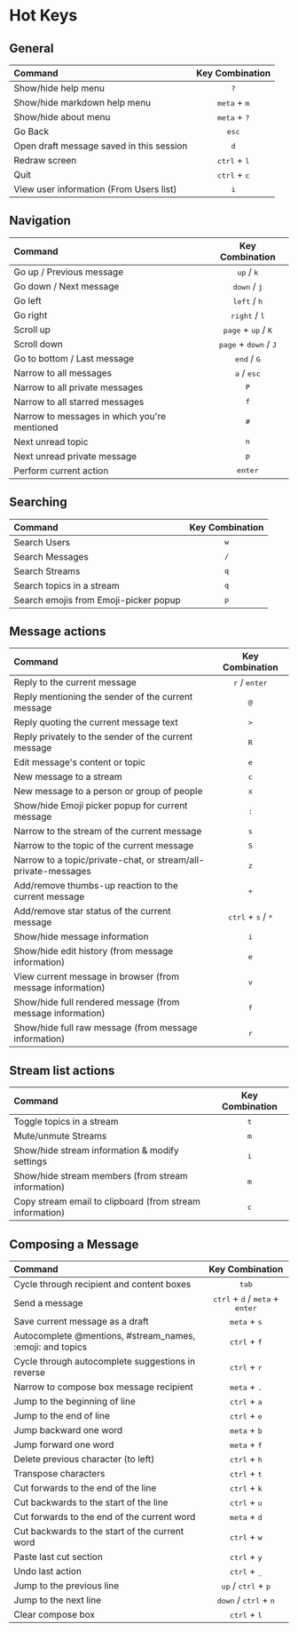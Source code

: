 <!--- Generated automatically by tools/generate_hotkeys.py -->
<!--- Do not modify -->

# Hot Keys
## General
|Command|Key Combination|
| :--- | :---: |
|Show/hide help menu|<kbd>?</kbd>|
|Show/hide markdown help menu|<kbd>meta</kbd> + <kbd>m</kbd>|
|Show/hide about menu|<kbd>meta</kbd> + <kbd>?</kbd>|
|Go Back|<kbd>esc</kbd>|
|Open draft message saved in this session|<kbd>d</kbd>|
|Redraw screen|<kbd>ctrl</kbd> + <kbd>l</kbd>|
|Quit|<kbd>ctrl</kbd> + <kbd>c</kbd>|
|View user information (From Users list)|<kbd>i</kbd>|

## Navigation
|Command|Key Combination|
| :--- | :---: |
|Go up / Previous message|<kbd>up</kbd> / <kbd>k</kbd>|
|Go down / Next message|<kbd>down</kbd> / <kbd>j</kbd>|
|Go left|<kbd>left</kbd> / <kbd>h</kbd>|
|Go right|<kbd>right</kbd> / <kbd>l</kbd>|
|Scroll up|<kbd>page</kbd> + <kbd>up</kbd> / <kbd>K</kbd>|
|Scroll down|<kbd>page</kbd> + <kbd>down</kbd> / <kbd>J</kbd>|
|Go to bottom / Last message|<kbd>end</kbd> / <kbd>G</kbd>|
|Narrow to all messages|<kbd>a</kbd> / <kbd>esc</kbd>|
|Narrow to all private messages|<kbd>P</kbd>|
|Narrow to all starred messages|<kbd>f</kbd>|
|Narrow to messages in which you're mentioned|<kbd>#</kbd>|
|Next unread topic|<kbd>n</kbd>|
|Next unread private message|<kbd>p</kbd>|
|Perform current action|<kbd>enter</kbd>|

## Searching
|Command|Key Combination|
| :--- | :---: |
|Search Users|<kbd>w</kbd>|
|Search Messages|<kbd>/</kbd>|
|Search Streams|<kbd>q</kbd>|
|Search topics in a stream|<kbd>q</kbd>|
|Search emojis from Emoji-picker popup|<kbd>p</kbd>|

## Message actions
|Command|Key Combination|
| :--- | :---: |
|Reply to the current message|<kbd>r</kbd> / <kbd>enter</kbd>|
|Reply mentioning the sender of the current message|<kbd>@</kbd>|
|Reply quoting the current message text|<kbd>></kbd>|
|Reply privately to the sender of the current message|<kbd>R</kbd>|
|Edit message's content or topic|<kbd>e</kbd>|
|New message to a stream|<kbd>c</kbd>|
|New message to a person or group of people|<kbd>x</kbd>|
|Show/hide Emoji picker popup for current message|<kbd>:</kbd>|
|Narrow to the stream of the current message|<kbd>s</kbd>|
|Narrow to the topic of the current message|<kbd>S</kbd>|
|Narrow to a topic/private-chat, or stream/all-private-messages|<kbd>z</kbd>|
|Add/remove thumbs-up reaction to the current message|<kbd>+</kbd>|
|Add/remove star status of the current message|<kbd>ctrl</kbd> + <kbd>s</kbd> / <kbd>*</kbd>|
|Show/hide message information|<kbd>i</kbd>|
|Show/hide edit history (from message information)|<kbd>e</kbd>|
|View current message in browser (from message information)|<kbd>v</kbd>|
|Show/hide full rendered message (from message information)|<kbd>f</kbd>|
|Show/hide full raw message (from message information)|<kbd>r</kbd>|

## Stream list actions
|Command|Key Combination|
| :--- | :---: |
|Toggle topics in a stream|<kbd>t</kbd>|
|Mute/unmute Streams|<kbd>m</kbd>|
|Show/hide stream information & modify settings|<kbd>i</kbd>|
|Show/hide stream members (from stream information)|<kbd>m</kbd>|
|Copy stream email to clipboard (from stream information)|<kbd>c</kbd>|

## Composing a Message
|Command|Key Combination|
| :--- | :---: |
|Cycle through recipient and content boxes|<kbd>tab</kbd>|
|Send a message|<kbd>ctrl</kbd> + <kbd>d</kbd> / <kbd>meta</kbd> + <kbd>enter</kbd>|
|Save current message as a draft|<kbd>meta</kbd> + <kbd>s</kbd>|
|Autocomplete @mentions, #stream_names, :emoji: and topics|<kbd>ctrl</kbd> + <kbd>f</kbd>|
|Cycle through autocomplete suggestions in reverse|<kbd>ctrl</kbd> + <kbd>r</kbd>|
|Narrow to compose box message recipient|<kbd>meta</kbd> + <kbd>.</kbd>|
|Jump to the beginning of line|<kbd>ctrl</kbd> + <kbd>a</kbd>|
|Jump to the end of line|<kbd>ctrl</kbd> + <kbd>e</kbd>|
|Jump backward one word|<kbd>meta</kbd> + <kbd>b</kbd>|
|Jump forward one word|<kbd>meta</kbd> + <kbd>f</kbd>|
|Delete previous character (to left)|<kbd>ctrl</kbd> + <kbd>h</kbd>|
|Transpose characters|<kbd>ctrl</kbd> + <kbd>t</kbd>|
|Cut forwards to the end of the line|<kbd>ctrl</kbd> + <kbd>k</kbd>|
|Cut backwards to the start of the line|<kbd>ctrl</kbd> + <kbd>u</kbd>|
|Cut forwards to the end of the current word|<kbd>meta</kbd> + <kbd>d</kbd>|
|Cut backwards to the start of the current word|<kbd>ctrl</kbd> + <kbd>w</kbd>|
|Paste last cut section|<kbd>ctrl</kbd> + <kbd>y</kbd>|
|Undo last action|<kbd>ctrl</kbd> + <kbd>_</kbd>|
|Jump to the previous line|<kbd>up</kbd> / <kbd>ctrl</kbd> + <kbd>p</kbd>|
|Jump to the next line|<kbd>down</kbd> / <kbd>ctrl</kbd> + <kbd>n</kbd>|
|Clear compose box|<kbd>ctrl</kbd> + <kbd>l</kbd>|

